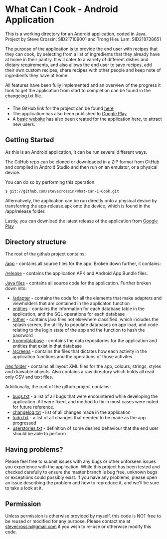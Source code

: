 # What Can I Cook - Android Application #

This is a working directory for an Android application, coded in Java. Project by Steve Crossin: SID217109001 and Trong Hieu Lam: SID218738651

The purpose of the application is to provide the end user with recipes that they can cook, by selecting
from a list of ingredients that they already have at home in their pantry. It will cater to a variety of different
dishes and dietary requirements, and also allows the end user to save recipes, add their own custom recipes, share recipes with other people and keep note of ingredients they have at home.

All features have been fully implemented and an overview of the progress it took to get the application from start to completion can be found in the changelog.txt file.

###
* The GitHub link for the project can be found [here](https://github.com/stevecrossin/What-Can-I-Cook)
* The application has also been published to [Google Play](https://play.google.com/store/apps/details?id=com.stevecrossin.whatcanicook)
* A [basic website](https://what-can-i-cook.flycricket.io) has also been created for the application here, to attract new users: 

## Getting Started ##

As this is an Android application, it can be run several different ways.

The GitHub repo can be cloned or downloaded in a ZIP format from GitHub and compiled in Android Studio and then run on an emulator, or a physical device.

You can do so by performing this operation.
```
$ git://github.com/stevecrossin/What-Can-I-Cook.git
```
Alternatively, the application can be run directly onto a physical device by transferring the app-release.apk onto the device, which is found in the /app/release folder.

Lastly, you can download the latest release of the application from [Google Play](https://play.google.com/store/apps/details?id=com.stevecrossin.whatcanicook)

## Directory structure ##
The root of the github project contains:

[/app](https://github.com/stevecrossin/What-Can-I-Cook/tree/master/app) - contains all source files for the app. Broken down further, it contains:

[/release](https://github.com/stevecrossin/What-Can-I-Cook/tree/master/app/release) - contains the application APK and Android App Bundle files.

[Java files](https://github.com/stevecrossin/What-Can-I-Cook/tree/master/app/src/main/java/com/stevecrossin/whatcanicook) - contains all source code for the application. Further broken down into:
* [/adapter](https://github.com/stevecrossin/What-Can-I-Cook/tree/master/app/src/main/java/com/stevecrossin/whatcanicook/adapter) - contains the code for all the elements that make adapters and viewholders that are contained in the applicaton function
* [entities](https://github.com/stevecrossin/What-Can-I-Cook/tree/master/app/src/main/java/com/stevecrossin/whatcanicook/entities) - contains the information for each database table in the application, and the SQL operations for each database
* [/other](https://github.com/stevecrossin/What-Can-I-Cook/tree/master/app/src/main/java/com/stevecrossin/whatcanicook/other) - contains java files not elsewhere classified, which includes the splash screen, the utlility to populate databases on app load, and code relating to the login state of the app and the function to hash the password
* [/roomdatabase](https://github.com/stevecrossin/What-Can-I-Cook/tree/master/app/src/main/java/com/stevecrossin/whatcanicook/roomdatabase) - contains the data repositories for the application and entities that exist in that database
* [/screens](https://github.com/stevecrossin/What-Can-I-Cook/tree/master/app/src/main/java/com/stevecrossin/whatcanicook/screens) - contains the files that dictates how each activity in the application functions and the operations of those activites

[/res folder](https://github.com/stevecrossin/What-Can-I-Cook/tree/master/app/src/main/res) - contains all layout XML files for the app, colours, strings, styles and drawable objects. Also contains a raw directory which holds all read only CSV and text files.

Additionally, the root of the github project contains:
* [bugs.txt](https://github.com/stevecrossin/What-Can-I-Cook/blob/master/bugs.txt) - a list of all bugs that were encountered while developing the application. All were fixed, and method to fix in most cases were noted for future reference.
* [changelog.txt](https://github.com/stevecrossin/What-Can-I-Cook/blob/master/changelog.txt) - list of all changes made in the application
* [todo.txt](https://github.com/stevecrossin/What-Can-I-Cook/blob/master/todo.txt) - a list of all changes that needed to be made as the app progressed
* [userstories.txt](https://github.com/stevecrossin/What-Can-I-Cook/blob/master/userstories.txt) - definition of some desired behaviour that the end user should be able to perform

## Having problems? ##
Please feel free to submit issues with any bugs or other unforseen issues you experience with the application. While this project has been tested and checked carefully to ensure the master branch is bug free, unknown bugs or exceptions could possibly exist. If you have any problems, please open an issue describing the problem and how to reproduce it, and we'll be sure to take a look at it.

## Permission ##
Unless permission is otherwise provided by myself, this code is NOT free to be reused or modified for any purpose. Please contact me
at stevecrossin@gmail.com if you wish to re-use or otherwise modify this code.
